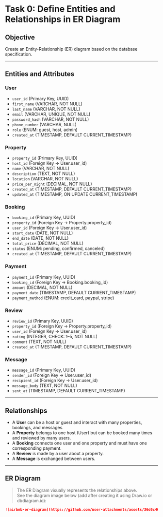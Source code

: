 # Task 0: Define Entities and Relationships in ER Diagram

## Objective
Create an Entity-Relationship (ER) diagram based on the database specification.

---

## Entities and Attributes

### User
- `user_id` (Primary Key, UUID)
- `first_name` (VARCHAR, NOT NULL)
- `last_name` (VARCHAR, NOT NULL)
- `email` (VARCHAR, UNIQUE, NOT NULL)
- `password_hash` (VARCHAR, NOT NULL)
- `phone_number` (VARCHAR, NULL)
- `role` (ENUM: guest, host, admin)
- `created_at` (TIMESTAMP, DEFAULT CURRENT_TIMESTAMP)

### Property
- `property_id` (Primary Key, UUID)
- `host_id` (Foreign Key → User.user_id)
- `name` (VARCHAR, NOT NULL)
- `description` (TEXT, NOT NULL)
- `location` (VARCHAR, NOT NULL)
- `price_per_night` (DECIMAL, NOT NULL)
- `created_at` (TIMESTAMP, DEFAULT CURRENT_TIMESTAMP)
- `updated_at` (TIMESTAMP, ON UPDATE CURRENT_TIMESTAMP)

### Booking
- `booking_id` (Primary Key, UUID)
- `property_id` (Foreign Key → Property.property_id)
- `user_id` (Foreign Key → User.user_id)
- `start_date` (DATE, NOT NULL)
- `end_date` (DATE, NOT NULL)
- `total_price` (DECIMAL, NOT NULL)
- `status` (ENUM: pending, confirmed, canceled)
- `created_at` (TIMESTAMP, DEFAULT CURRENT_TIMESTAMP)

### Payment
- `payment_id` (Primary Key, UUID)
- `booking_id` (Foreign Key → Booking.booking_id)
- `amount` (DECIMAL, NOT NULL)
- `payment_date` (TIMESTAMP, DEFAULT CURRENT_TIMESTAMP)
- `payment_method` (ENUM: credit_card, paypal, stripe)

### Review
- `review_id` (Primary Key, UUID)
- `property_id` (Foreign Key → Property.property_id)
- `user_id` (Foreign Key → User.user_id)
- `rating` (INTEGER, CHECK: 1–5, NOT NULL)
- `comment` (TEXT, NOT NULL)
- `created_at` (TIMESTAMP, DEFAULT CURRENT_TIMESTAMP)

### Message
- `message_id` (Primary Key, UUID)
- `sender_id` (Foreign Key → User.user_id)
- `recipient_id` (Foreign Key → User.user_id)
- `message_body` (TEXT, NOT NULL)
- `sent_at` (TIMESTAMP, DEFAULT CURRENT_TIMESTAMP)

---

## Relationships

- A **User** can be a host or guest and interact with many properties, bookings, and messages.
- A **Property** belongs to one host (User) but can be booked many times and reviewed by many users.
- A **Booking** connects one user and one property and must have one corresponding payment.
- A **Review** is made by a user about a property.
- A **Message** is exchanged between users.

---

## ER Diagram

> The ER Diagram visually represents the relationships above.  
> See the diagram image below (add after creating it using Draw.io or dbdiagram.io):

```markdown
![airbnb-er-diagram](https://github.com/user-attachments/assets/36d6c46f-8159-4082-805d-374c42b7f2c1)

